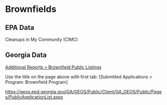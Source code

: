 # Brownfields

## EPA Data

Cleanups in My Community (CIMC)


## Georgia Data

[Additional Reports > Brownfield Public Listings](https://geos.epd.georgia.gov/GA/GEOS/Public/Client/GA_GEOS/Public/Pages/PublicApplicationList.aspx)

Use the title on the page above with first tab: [Submitted Applications > Program: Brownfield Program]


https://geos.epd.georgia.gov/GA/GEOS/Public/Client/GA_GEOS/Public/Pages/PublicApplicationList.aspx
